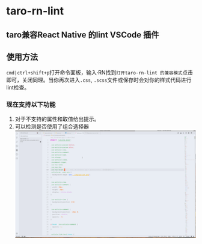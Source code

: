 # taro-rn-lint 
## taro兼容React Native 的lint  VSCode 插件

## 使用方法
`cmd|ctrl+shift+p`打开命令面板，输入·RN找到`打开taro-rn-lint 的兼容模式`点击即可，关闭同理。当你再次进入`.css`, `.scss`文件或保存时会对你的样式代码进行lint检查。
### 现在支持以下功能
1. 对于不支持的属性和取值给出提示。
2. 可以检测是否使用了组合选择器
![演示](https://github.com/IWANABETHATGUY/taro-rn-lint/blob/master/images/demo.gif)
